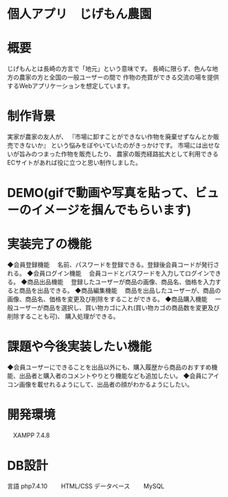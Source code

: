 # 個人アプリ　じげもん農園

# 概要
じげもんとは長崎の方言で「地元」という意味です。
長崎に限らず、色んな地方の農家の方と全国の一般ユーザーの間で
作物の売買ができる交流の場を提供するWebアプリケーションを想定しています。

# 制作背景
実家が農家の友人が、
『市場に卸すことができない作物を廃棄せずなんとか販売できないか』
という悩みをぼやいていたのがきっかけです。
市場には出せないが旨みのつまった作物を販売したり、
農家の販売経路拡大として利用できるECサイトがあれば役に立つと思い制作しました。
 
# DEMO(gifで動画や写真を貼って、ビューのイメージを掴んでもらいます)

 
# 実装完了の機能
◆会員登録機能
　名前、パスワードを登録できる。登録後会員コードが発行される。
◆会員ログイン機能
　会員コードとパスワードを入力してログインできる。
◆商品出品機能
　登録したユーザーが商品の画像、商品名、価格を入力すると商品を出品できる。
◆商品編集機能
　商品を出品したユーザーが、商品の画像、商品名、価格を変更及び削除をすることができる。
◆商品購入機能
　一般ユーザーが商品を選択し、買い物カゴに入れ(買い物カゴの商品数を変更及び削除することも可)、
 購入処理ができる。

# 課題や今後実装したい機能
◆会員ユーザーにできることを出品以外にも、購入履歴から商品のおすすめ機能、出品者と購入者のコメントやりとり機能なども追加したい。
◆会員にアイコン画像を載せれるようにして、出品者の顔がわかるようにしたい。

# 開発環境
　XAMPP 7.4.8
# DB設計
言語
  php7.4.10
  HTML/CSS
データベース
  MySQL
